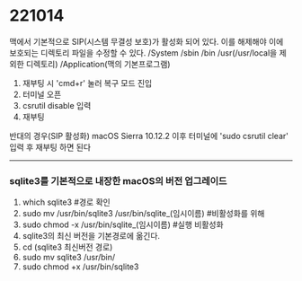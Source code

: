 # 221014

맥에서 기본적으로 SIP(시스템 무결성 보호)가 활성화 되어 있다. 이를 해제해야 이에 보호되는 디렉토리 파일을 수정할 수 있다.
/System /sbin /bin /usr(/usr/local을 제외한 디렉토리) /Application(맥의 기본프로그램)

1. 재부팅 시 'cmd+r' 눌러 복구 모드 진입
2. 터미널 오픈
3. csrutil disable 입력
4. 재부팅

반대의 경우(SIP 활성화)
macOS Sierra 10.12.2 이후 터미널에 'sudo csrutil clear' 입력 후 재부팅 하면 된다

---

### sqlite3를 기본적으로 내장한 macOS의 버전 업그레이드

1. which sqlite3 #경로 확인
2. sudo mv /usr/bin/sqlite3 /usr/bin/sqlite_(임시이름) #비활성화를 위해
3. sudo chmod -x /usr/bin/sqlite_(임시이름) #실행 비활성화
4. sqlite3의 최신 버전을 기본경로에 옮긴다.
5. cd (sqlite3 최신버전 경로)
6. sudo mv sqlite3 /usr/bin/
7. sudo chmod +x /usr/bin/sqlite3
